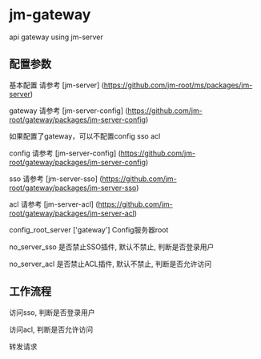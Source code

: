 # jm-gateway

api gateway using jm-server

## 配置参数

基本配置 请参考 [jm-server] (https://github.com/jm-root/ms/packages/jm-server)

gateway 请参考 [jm-server-config] (https://github.com/jm-root/gateway/packages/jm-server-config)

如果配置了gateway，可以不配置config sso acl

config 请参考 [jm-server-config] (https://github.com/jm-root/gateway/packages/jm-server-config)

sso 请参考 [jm-server-sso] (https://github.com/jm-root/gateway/packages/jm-server-sso)

acl 请参考 [jm-server-acl] (https://github.com/jm-root/gateway/packages/jm-server-acl)

config_root_server ['gateway'] Config服务器root

no_server_sso 是否禁止SSO插件, 默认不禁止, 判断是否登录用户

no_server_acl 是否禁止ACL插件, 默认不禁止, 判断是否允许访问

## 工作流程

访问sso, 判断是否登录用户

访问acl, 判断是否允许访问

转发请求

